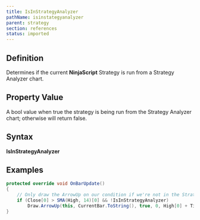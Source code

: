 ```yaml
---
title: IsInStrategyAnalyzer
pathName: isinstategyanalyzer
parent: strategy
section: references
status: imported
---
```


## Definition

Determines if the current **NinjaScript** Strategy is run from a Strategy Analyzer chart.

## Property Value

A bool value when true the strategy is being run from the Strategy Analyzer chart; otherwise will return false.

## Syntax

**IsInStrategyAnalyzer**

## Examples

```csharp
protected override void OnBarUpdate()
{
    // Only draw the ArrowUp on our condition if we're not in the Strategy Analyzer chart
    if (Close[0] > SMA(High, 14)[0] && !IsInStrategyAnalyzer)
        Draw.ArrowUp(this, CurrentBar.ToString(), true, 0, High[0] + TickSize, Brushes.Blue);
}
```
